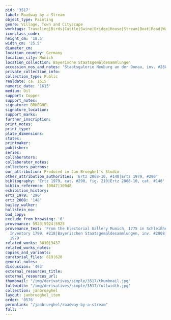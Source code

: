 ```yaml
---
pid: '3517'
label: Roadway by a Stream
object_type: Painting
genre: Village, Town and Cityscape
worktags: Traveling|Birds|Cattle|Swine|Bridge|House|Stream|Boat|Road|Wagon
iconclass_code:
height_cm: '18.5'
width_cm: '25.5'
diameter_cm:
location_country: Germany
location_city: Munich
location_collection: Bayerische Staatsgemäldesammlungen
accession_nos_and_notes: 'Staatsgalerie Neuburg an der Donau, inv. #2808'
private_collection_info:
collection_type: Public
realdate: ca. 1615
numeric_date: '1615'
medium: Oil
support: Copper
support_notes:
signature: BRUEGHEL
signature_location:
support_marks:
further_inscription:
print_notes:
print_type:
plate_dimensions:
states:
printmaker:
publisher:
series:
collaborators:
collaborator_notes:
collectors_patrons:
our_attribution: Produced in Jan Brueghel's Studio
other_attribution_authorities: 'Ertz 2008-10, #148|Ertz 1979, #290'
bibliography: 'Ertz 1979, cat. #290, fig. 210|Ertz 2008-10, cat. #148'
biblio_reference: 10047|10048
exhibition_history:
ertz_1979: '290'
ertz_2008: '148'
bailey_walker:
hollstein_no:
bad_copy:
exclude_from_browsing: '0'
provenance: 5923|5924|5925
provenance_text: 'From the Electorial Gallery Munich, 1775 in Schleißheim, Munich
  Inventory 1799, #218|Bayerischen Staatsgemäldesammlungen, inv. #2808, Schleißheim,
  1979'
related_works: 3010|3437
related_works_notes:
copies_and_variants:
curatorial_files: 619|620
general_notes:
discussion: '493'
external_resources_title:
external_resources_url:
thumbnail: "/img/derivatives/simple/3517/thumbnail.jpg"
fullwidth: "/img/derivatives/simple/3517/fullwidth.jpg"
collection: janbrueghel
layout: janbrueghel_item
order: '0576'
permalink: "/janbrueghel/roadway-by-a-stream"
full: ''
---
```


